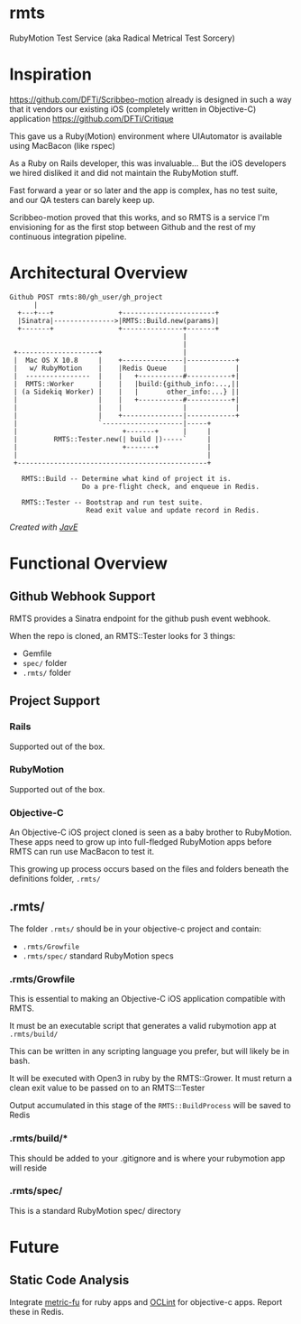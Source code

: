 rmts
====

RubyMotion Test Service (aka Radical Metrical Test Sorcery)

# Inspiration

https://github.com/DFTi/Scribbeo-motion already is designed in such a way that it vendors our existing iOS (completely written in Objective-C) application https://github.com/DFTi/Critique

This gave us a Ruby(Motion) environment where UIAutomator is available using MacBacon (like rspec)

As a Ruby on Rails developer, this was invaluable... But the iOS developers we hired disliked it and did not maintain the RubyMotion stuff.

Fast forward a year or so later and the app is complex, has no test suite, and our QA testers can barely keep up.

Scribbeo-motion proved that this works, and so RMTS is a service I'm envisioning for as the first stop between Github and the rest of my continuous integration pipeline.

# Architectural Overview

```
Github POST rmts:80/gh_user/gh_project
      |
  +---+---+                +-----------------------+
  |Sinatra|--------------->|RMTS::Build.new(params)|
  +-------+                +---------------+-------+
                                           |
                                           |
 +--------------------+                    |
 |  Mac OS X 10.8     |    +---------------|------------+
 |   w/ RubyMotion    |    |Redis Queue    |            |
 |  ----------------  |    |   +-----------#-----------+|
 |  RMTS::Worker      |    |   |build:{github_info:...,||
 | (a Sidekiq Worker) |    |   |       other_info:...} ||
 |                    |    |   +-----------#-----------+|
 |                    |    |               |            |
 |                    |    +---------------|------------+
 |                    `--------------------|-----+
 |                          +-------+      |     |
 |         RMTS::Tester.new(| build |)-----`     |
 |                          +-------+            |
 |                                               |
 +-----------------------------------------------+

   RMTS::Build -- Determine what kind of project it is.
                  Do a pre-flight check, and enqueue in Redis.

   RMTS::Tester -- Bootstrap and run test suite.
                   Read exit value and update record in Redis.
```

*Created with [JavE](http://www.jave.de/)*

# Functional Overview

## Github Webhook Support

RMTS provides a Sinatra endpoint for the github push event webhook.

When the repo is cloned, an RMTS::Tester looks for 3 things:
* Gemfile
* `spec/` folder
* `.rmts/` folder

## Project Support

### Rails

Supported out of the box.

### RubyMotion

Supported out of the box.

### Objective-C

An Objective-C iOS project cloned is seen as a baby brother to RubyMotion. These apps need to grow up into full-fledged RubyMotion apps before RMTS can run use MacBacon to test it.

This growing up process occurs based on the files and folders beneath the definitions folder, `.rmts/`

## .rmts/

The folder `.rmts/` should be in your objective-c project and contain:
* `.rmts/Growfile`
* `.rmts/spec/` standard RubyMotion specs

### .rmts/Growfile

This is essential to making an Objective-C iOS application compatible with RMTS.

It must be an executable script that generates a valid rubymotion app at `.rmts/build/`

This can be written in any scripting language you prefer, but will likely be in bash.

It will be executed with Open3 in ruby by the RMTS::Grower. It must return a clean exit value to be passed on to an RMTS:::Tester

Output accumulated in this stage of the `RMTS::BuildProcess` will be saved to Redis

### .rmts/build/*

This should be added to your .gitignore and is where your rubymotion app will reside

### .rmts/spec/

This is a standard RubyMotion spec/ directory

# Future

## Static Code Analysis

Integrate [metric-fu](http://metric-fu.rubyforge.org/) for ruby apps and [OCLint](http://oclint.org/) for objective-c apps. Report these in Redis.

## 



